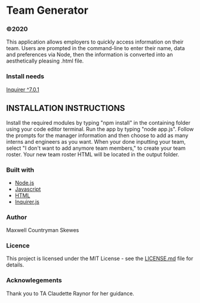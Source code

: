 # Team Generator
### ©2020

This application allows employers to quickly access information on their team. Users are prompted in the command-line to enter their name, data and preferences via Node, then the information is converted into an aesthetically pleasing .html file.

### Install needs
[Inquirer ^7.0.1](https://www.npmjs.com/package/inquirer)

## INSTALLATION INSTRUCTIONS
Install the required modules by typing "npm install" in the containing folder using your code editor terminal.
Run the app by typing "node app.js".
Follow the prompts for the manager information and then choose to add as many interns and engineers as you want.
When your done inputting your team, select "I don't want to add anymore team members," to create your team roster.
Your new team roster HTML will be located in the output folder.

### Built with
* [Node.js](https://nodejs.org/en/)
* [Javascript](https://www.javascript.com/)
* [HTML](https://html.com/)
* [Inquirer.js](https://www.npmjs.com/package/inquirer)

### Author
Maxwell Countryman Skewes

### Licence
This project is licensed under the MIT License - see the [LICENSE.md](LICENSE.md) file for details.

### Acknowlegements
Thank you to TA Claudette Raynor for her guidance.
